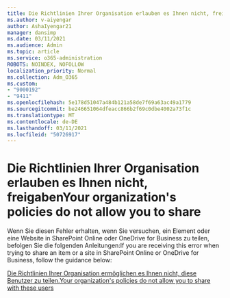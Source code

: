 ```yaml
---
title: Die Richtlinien Ihrer Organisation erlauben es Ihnen nicht, freigaben
ms.author: v-aiyengar
author: AshaIyengar21
manager: dansimp
ms.date: 03/11/2021
ms.audience: Admin
ms.topic: article
ms.service: o365-administration
ROBOTS: NOINDEX, NOFOLLOW
localization_priority: Normal
ms.collection: Adm_O365
ms.custom:
- "9000192"
- "9411"
ms.openlocfilehash: 5e178d51047a484b121a58de7f69a63ac49a1779
ms.sourcegitcommit: be246651064dfeacc866b2f69c0dbe4002a73f1c
ms.translationtype: MT
ms.contentlocale: de-DE
ms.lasthandoff: 03/11/2021
ms.locfileid: "50726917"
---
```

# <a name="your-organizations-policies-do-not-allow-you-to-share"></a><span data-ttu-id="20fb0-102">Die Richtlinien Ihrer Organisation erlauben es Ihnen nicht, freigaben</span><span class="sxs-lookup"><span data-stu-id="20fb0-102">Your organization's policies do not allow you to share</span></span>

<span data-ttu-id="20fb0-103">Wenn Sie diesen Fehler erhalten, wenn Sie versuchen, ein Element oder eine Website in SharePoint Online oder OneDrive for Business zu teilen, befolgen Sie die folgenden Anleitungen:</span><span class="sxs-lookup"><span data-stu-id="20fb0-103">If you  are receiving this error when trying to share an item or a site in SharePoint Online or OneDrive for Business, follow the guidance below:</span></span>
 
[<span data-ttu-id="20fb0-104">Die Richtlinien Ihrer Organisation ermöglichen es Ihnen nicht, diese Benutzer zu teilen.</span><span class="sxs-lookup"><span data-stu-id="20fb0-104">Your organization's policies do not allow you to share with these users</span></span>](https://docs.microsoft.com/sharepoint/troubleshoot/sharing-and-permissions/organization-policies-do-not-allow-you-to-share-with-users-error)